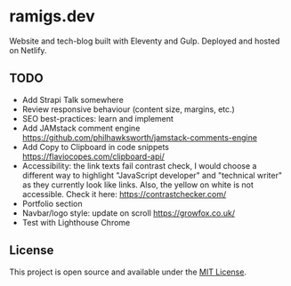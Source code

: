 # ramigs.dev

Website and tech-blog built with Eleventy and Gulp. Deployed and hosted on Netlify.

## TODO

- Add Strapi Talk somewhere
- Review responsive behaviour (content size, margins, etc.)
- SEO best-practices: learn and implement
- Add JAMstack comment engine
https://github.com/philhawksworth/jamstack-comments-engine
- Add Copy to Clipboard in code snippets
https://flaviocopes.com/clipboard-api/
- Accessibility: the link texts fail contrast check, I would choose a different way to highlight "JavaScript developer" and "technical writer" as they currently look like links. Also, the yellow on white is not accessible. Check it here: https://contrastchecker.com/
- Portfolio section
- Navbar/logo style: update on scroll
https://growfox.co.uk/
- Test with Lighthouse Chrome

## License

This project is open source and available under the [MIT License](LICENSE).